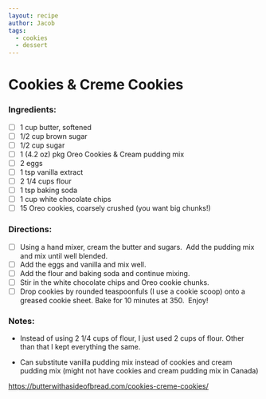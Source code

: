 ```yaml
---
layout: recipe
author: Jacob
tags:
  - cookies
  - dessert
---
```


# Cookies & Creme Cookies

### Ingredients:

- [ ] 1 cup butter, softened
- [ ] 1/2 cup brown sugar
- [ ] 1/2 cup sugar
- [ ] 1 (4.2 oz) pkg Oreo Cookies & Cream pudding mix
- [ ] 2 eggs
- [ ] 1 tsp vanilla extract
- [ ] 2 1/4 cups flour
- [ ] 1 tsp baking soda
- [ ] 1 cup white chocolate chips
- [ ] 15 Oreo cookies, coarsely crushed (you want big chunks!)

### Directions:

- [ ] Using a hand mixer, cream the butter and sugars.  Add the pudding mix and mix until well blended.
- [ ] Add the eggs and vanilla and mix well.
- [ ] Add the flour and baking soda and continue mixing.
- [ ] Stir in the white chocolate chips and Oreo cookie chunks.
- [ ] Drop cookies by rounded teaspoonfuls (I use a cookie scoop) onto a greased cookie sheet. Bake for 10 minutes at 350.  Enjoy!

### Notes:

* Instead of using 2 1/4 cups of flour, I just used 2 cups of flour.
Other than that I kept everything the same.

* Can substitute vanilla pudding mix instead of cookies and cream
pudding mix (might not have cookies and cream pudding mix in Canada)

https://butterwithasideofbread.com/cookies-creme-cookies/
